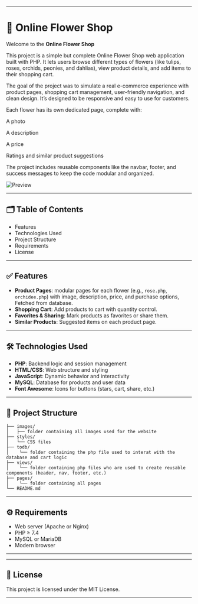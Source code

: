 
---
# 🌸 Online Flower Shop

Welcome to the **Online Flower Shop**

This project is a simple but complete Online Flower Shop web application built with PHP. It lets users browse different types of flowers (like tulips, roses, orchids, peonies, and dahlias), view product details, and add items to their shopping cart.

The goal of the project was to simulate a real e-commerce experience with product pages, shopping cart management, user-friendly navigation, and clean design. It’s designed to be responsive and easy to use for customers.

Each flower has its own dedicated page, complete with:

A photo

A description

A price

Ratings and similar product suggestions

The project includes reusable components like the navbar, footer, and success messages to keep the code modular and organized.


![Preview](/.assets/ezgif-4c0a0bc0c190df.gif)

---

## 🗂 Table of Contents

* Features
* Technologies Used
* Project Structure
* Requirements
* License

---

## ✅ Features

* **Product Pages**: modular pages for each flower (e.g., `rose.php`, `orchidee.php`) with image, description, price, and purchase options, Fetched from database.
* **Shopping Cart**: Add products to cart with quantity control.
* **Favorites & Sharing**: Mark products as favorites or share them.
* **Similar Products**: Suggested items on each product page.

---

## 🛠 Technologies Used

* **PHP**: Backend logic and session management
* **HTML/CSS**: Web structure and styling
* **JavaScript**: Dynamic behavior and interactivity
* **MySQL**: Database for products and user data 
* **Font Awesome**: Icons for buttons (stars, cart, share, etc.)

---

## 📁 Project Structure

```
├── images/
│   ├── folder containing all images used for the website
├── styles/
│   └── CSS files
├── todb/
│    └── folder containing the php file used to interat with the database and cart logic
├── views/
│    └── folder containing php files who are used to create reusable components (header, nav, footer, etc.)
├── pages/
│    └── folder containing all pages 
└── README.md
```
---

## ⚙️ Requirements

* Web server (Apache or Nginx)
* PHP ≥ 7.4
* MySQL or MariaDB
* Modern browser

---

---

## 📄 License

This project is licensed under the MIT License.

---
